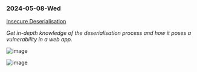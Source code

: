 ### 2024-05-08-Wed

[Insecure Deserialisation](https://tryhackme.com/r/room/insecuredeserialisation)

*Get in-depth knowledge of the deserialisation process and how it poses a vulnerability in a web app.*

![image](https://github.com/r1skkam/TryHackMe-Walkthroughs/assets/58542375/6f96c762-9071-42f0-b44f-e52f6c61f8ec)

![image](https://github.com/r1skkam/TryHackMe-Walkthroughs/assets/58542375/6e1e4a43-5e49-4258-8f91-9b9b22d1b226)

